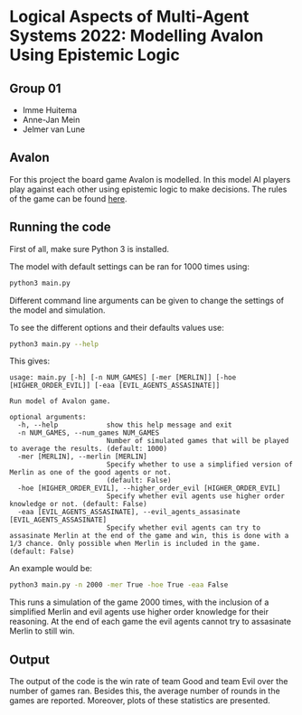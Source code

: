 # Logical Aspects of Multi-Agent Systems 2022: Modelling Avalon Using Epistemic Logic

## Group 01
- Imme Huitema
- Anne-Jan Mein
- Jelmer van Lune

## Avalon
For this project the board game Avalon is modelled. In this model AI players play against each other using epistemic logic to make decisions. The rules of the game can be found [here](https://www.ultraboardgames.com/avalon/game-rules.php). 

## Running the code

First of all, make sure Python 3 is installed. 

The model with default settings can be ran for 1000 times using:
```bash
python3 main.py 
```

Different command line arguments can be given to change the settings of the model and simulation.

To see the different options and their defaults values use:

```bash
python3 main.py --help
```

This gives:
```
usage: main.py [-h] [-n NUM_GAMES] [-mer [MERLIN]] [-hoe [HIGHER_ORDER_EVIL]] [-eaa [EVIL_AGENTS_ASSASINATE]]

Run model of Avalon game.

optional arguments:
  -h, --help            show this help message and exit
  -n NUM_GAMES, --num_games NUM_GAMES
                        Number of simulated games that will be played to average the results. (default: 1000)
  -mer [MERLIN], --merlin [MERLIN]
                        Specify whether to use a simplified version of Merlin as one of the good agents or not.
                        (default: False)
  -hoe [HIGHER_ORDER_EVIL], --higher_order_evil [HIGHER_ORDER_EVIL]
                        Specify whether evil agents use higher order knowledge or not. (default: False)
  -eaa [EVIL_AGENTS_ASSASINATE], --evil_agents_assasinate [EVIL_AGENTS_ASSASINATE]
                        Specify whether evil agents can try to assasinate Merlin at the end of the game and win, this is done with a 1/3 chance. Only possible when Merlin is included in the game. (default: False)
```

An example would be:
```bash
python3 main.py -n 2000 -mer True -hoe True -eaa False
```

This runs a simulation of the game 2000 times, with the inclusion of a simplified Merlin and evil agents use higher order knowledge for their reasoning. At the end of each game the evil agents cannot try to assasinate Merlin to still win. 

## Output
The output of the code is the win rate of team Good and team Evil over the number of games ran. Besides this, the average number of rounds in the games are reported. Moreover, plots of these statistics are presented.




